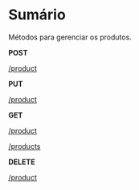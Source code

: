 # Sumário

Métodos para gerenciar os produtos.

**POST**

[/product](/br/endpoints/products/post.html#product)

**PUT**

[/product](/br/endpoints/products/put.html#product)

**GET**

[/product](/br/endpoints/products/get.html#product)

[/products](/br/endpoints/products/get.html#products)

**DELETE**

[/product](/br/endpoints/products/delete.html#product)
